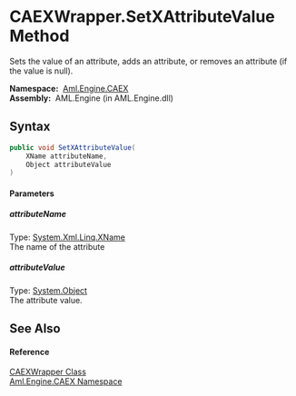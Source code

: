 CAEXWrapper.SetXAttributeValue Method
=====================================
Sets the value of an attribute, adds an attribute, or removes an attribute (if the value is null).

  **Namespace:**  [Aml.Engine.CAEX][1]  
  **Assembly:**  AML.Engine (in AML.Engine.dll)

Syntax
------

```csharp
public void SetXAttributeValue(
	XName attributeName,
	Object attributeValue
)
```

#### Parameters

##### *attributeName*
Type: [System.Xml.Linq.XName][2]  
The name of the attribute

##### *attributeValue*
Type: [System.Object][3]  
The attribute value.


See Also
--------

#### Reference
[CAEXWrapper Class][4]  
[Aml.Engine.CAEX Namespace][1]  

[1]: ../README.md
[2]: https://docs.microsoft.com/dotnet/api/system.xml.linq.xname
[3]: https://docs.microsoft.com/dotnet/api/system.object
[4]: README.md
[5]: https://www.automationml.org
[6]: ../../icons/logoShade.png